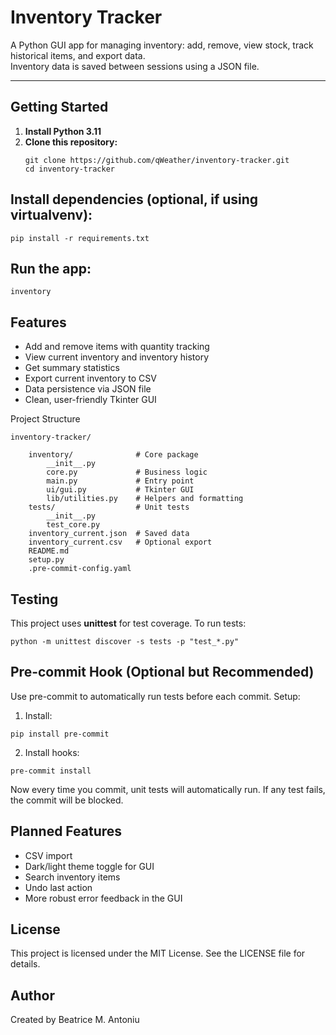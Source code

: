 # Inventory Tracker

A Python GUI app for managing inventory: add, remove, view stock, track historical items, and export data.  
Inventory data is saved between sessions using a JSON file.

---

## Getting Started

1. **Install Python 3.11**  
2. **Clone this repository:**
   ```
   git clone https://github.com/qWeather/inventory-tracker.git
   cd inventory-tracker
   ```
## Install dependencies (optional, if using virtualvenv):
```
pip install -r requirements.txt
```

## Run the app:
```
inventory
```

## Features
- Add and remove items with quantity tracking
- View current inventory and inventory history
- Get summary statistics
- Export current inventory to CSV
- Data persistence via JSON file
- Clean, user-friendly Tkinter GUI

Project Structure
```
inventory-tracker/

	inventory/              # Core package
		__init__.py
		core.py             # Business logic
		main.py				# Entry point
		ui/gui.py           # Tkinter GUI
		lib/utilities.py    # Helpers and formatting
	tests/                  # Unit tests
		__init__.py
		test_core.py
	inventory_current.json  # Saved data
	inventory_current.csv   # Optional export
	README.md
	setup.py
	.pre-commit-config.yaml
```

## Testing
This project uses **unittest** for test coverage.
To run tests:
```
python -m unittest discover -s tests -p "test_*.py"
```

## Pre-commit Hook (Optional but Recommended)
Use pre-commit to automatically run tests before each commit.
Setup:
1. Install:
```
pip install pre-commit
```
2. Install hooks:
```
pre-commit install
```
Now every time you commit, unit tests will automatically run.
If any test fails, the commit will be blocked.

## Planned Features
- CSV import
- Dark/light theme toggle for GUI
- Search inventory items
- Undo last action
- More robust error feedback in the GUI

## License
This project is licensed under the MIT License. See the LICENSE file for details.

## Author
Created by Beatrice M. Antoniu